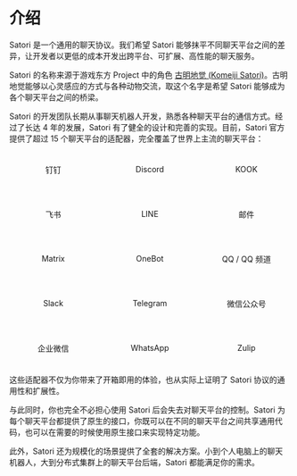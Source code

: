 # 介绍

Satori 是一个通用的聊天协议。我们希望 Satori 能够抹平不同聊天平台之间的差异，让开发者以更低的成本开发出跨平台、可扩展、高性能的聊天服务。

Satori 的名称来源于游戏东方 Project 中的角色 [古明地觉 (Komeiji Satori)](https://zh.touhouwiki.net/wiki/古明地觉)。古明地觉能够以心灵感应的方式与各种动物交流，取这个名字是希望 Satori 能够成为各个聊天平台之间的桥梁。

Satori 的开发团队长期从事聊天机器人开发，熟悉各种聊天平台的通信方式。经过了长达 4 年的发展，Satori 有了健全的设计和完善的实现。目前，Satori 官方提供了超过 15 个聊天平台的适配器，完全覆盖了世界上主流的聊天平台：

<div class="adapter-table">
  <a class="adapter">钉钉</a>
  <a class="adapter">Discord</a>
  <a class="adapter">KOOK</a>
  <a class="adapter">飞书</a>
  <a class="adapter">LINE</a>
  <a class="adapter">邮件</a>
  <a class="adapter">Matrix</a>
  <a class="adapter">OneBot</a>
  <a class="adapter">QQ / QQ 频道</a>
  <a class="adapter">Slack</a>
  <a class="adapter">Telegram</a>
  <a class="adapter">微信公众号</a>
  <a class="adapter">企业微信</a>
  <a class="adapter">WhatsApp</a>
  <a class="adapter">Zulip</a>
</div>

<style lang="scss">
.adapter-table {
  display: grid;
  grid-template-columns: repeat(3, 1fr);
  grid-gap: 1rem 1rem;

  a.adapter {
    display: flex;
    align-items: center;
    justify-content: center;
    width: 100%;
    height: 4rem;
    border-radius: 12px;
    background-color: var(--vp-c-bg-soft);
    transition: all 0.3s ease;
    text-decoration: none;
    color: var(--vp-c-text);
    cursor: pointer;
  }

  .adapter:hover {
    background-color: var(--vp-c-bg-alt);
  }
}
</style>

这些适配器不仅为你带来了开箱即用的体验，也从实际上证明了 Satori 协议的通用性和扩展性。

与此同时，你也完全不必担心使用 Satori 后会失去对聊天平台的控制。Satori 为每个聊天平台都提供了原生的接口，你既可以在不同的聊天平台之间共享通用代码，也可以在需要的时候使用原生接口来实现特定功能。

此外，Satori 还为规模化的场景提供了全套的解决方案。小到个人电脑上的聊天机器人，大到分布式集群上的聊天平台后端，Satori 都能满足你的需求。
